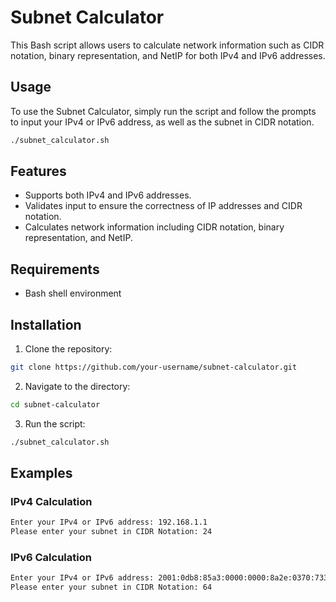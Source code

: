 # Subnet Calculator

This Bash script allows users to calculate network information such as CIDR notation, binary representation, and NetIP for both IPv4 and IPv6 addresses.

## Usage

To use the Subnet Calculator, simply run the script and follow the prompts to input your IPv4 or IPv6 address, as well as the subnet in CIDR notation.

```bash
./subnet_calculator.sh
```

## Features

- Supports both IPv4 and IPv6 addresses.
- Validates input to ensure the correctness of IP addresses and CIDR notation.
- Calculates network information including CIDR notation, binary representation, and NetIP.

## Requirements

- Bash shell environment

## Installation

1. Clone the repository:

```bash
git clone https://github.com/your-username/subnet-calculator.git
```

2. Navigate to the directory:

```bash
cd subnet-calculator
```

3. Run the script:

```bash
./subnet_calculator.sh
```

## Examples

### IPv4 Calculation

```bash
Enter your IPv4 or IPv6 address: 192.168.1.1
Please enter your subnet in CIDR Notation: 24
```

### IPv6 Calculation

```bash
Enter your IPv4 or IPv6 address: 2001:0db8:85a3:0000:0000:8a2e:0370:7334
Please enter your subnet in CIDR Notation: 64
```

